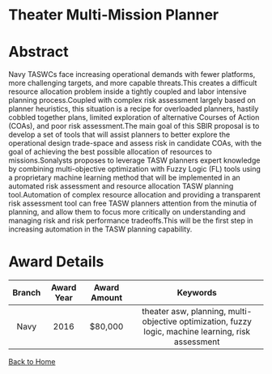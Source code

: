 
Theater Multi-Mission Planner
=============================

# Abstract


Navy TASWCs face increasing operational demands with fewer platforms, more challenging targets, and more capable threats.This creates a difficult resource allocation problem inside a tightly coupled and labor intensive planning process.Coupled with complex risk assessment largely based on planner heuristics, this situation is a recipe for overloaded planners, hastily cobbled together plans, limited exploration of alternative Courses of Action (COAs), and poor risk assessment.The main goal of this SBIR proposal is to develop a set of tools that will assist planners to better explore the operational design trade-space and assess risk in candidate COAs, with the goal of achieving the best possible allocation of resources to missions.Sonalysts proposes to leverage TASW planners expert knowledge by combining multi-objective optimization with Fuzzy Logic (FL) tools using a proprietary machine learning method that will be implemented in an automated risk assessment and resource allocation TASW planning tool.Automation of complex resource allocation and providing a transparent risk assessment tool can free TASW planners attention from the minutia of planning, and allow them to focus more critically on understanding and managing risk and risk performance tradeoffs.This will be the first step in increasing automation in the TASW planning capability.  

# Award Details

|Branch|Award Year|Award Amount|Keywords|
| :---: | :---: | :---: | :---: |
|Navy|2016|$80,000|theater asw, planning, multi-objective optimization, fuzzy logic, machine learning, risk assessment|
  
  


[Back to Home](https://github.com/chrischow/dod_sbir_awards/Reports/DJ/#1924)